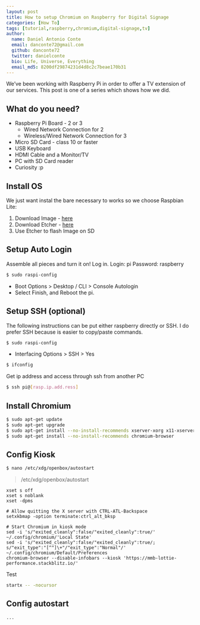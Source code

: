 ```yaml
---
layout: post
title: How to setup Chromium on Raspberry for Digital Signage
categories: [How To]
tags: [tutorial,raspberry,chromium,digital-signage,tv]
author:
  name: Daniel Antonio Conte
  email: danconte72@gmail.com
  github: danconte72
  twitter: danielconte
  bio: Life, Universe, Everything
  email_md5: 8200df29874231d4d8c2c7beae170b31
---
```


We’ve been working with Raspberry Pi in order to offer a TV extension of our services.
This post is one of a series which shows how we did.

## What do you need? ##

- Raspberry Pi Board - 2 or 3
  - Wired Network Connection for 2
  - Wireless/Wired Network Connection for 3
- Micro SD Card - class 10 or faster
- USB Keyboard
- HDMI Cable and a Monitor/TV
- PC with SD Card reader
- Curiosity :p

## Install OS ##

We just want instal the bare necessary to works so we choose Raspbian Lite:
1. Download Image - [here](https://www.raspberrypi.org/downloads/raspbian/)
2. Download Etcher - [here](https://www.balena.io/etcher/)
3. Use Etcher to flash Image on SD

## Setup Auto Login ##

Assemble all pieces and turn it on!
Log in.
Login: pi 
Password: raspberry
```bash
$ sudo raspi-config
```
- Boot Options > Desktop / CLI > Console Autologin 
- Select Finish, and Reboot the pi.

## Setup SSH (optional) ##

The following instructions can be put either raspberry directly or SSH. I do prefer SSH because is easier to copy/paste commands.
```bash
$ sudo raspi-config
```
- Interfacing Options > SSH > Yes
```bash
$ ifconfig
```
Get ip address and access through ssh from another PC 
```bash
$ ssh pi@[rasp.ip.add.ress]
```

## Install Chromium ##
```bash
$ sudo apt-get update
$ sudo apt-get upgrade
$ sudo apt-get install --no-install-recommends xserver-xorg x11-xserver-utils xinit openbox
$ sudo apt-get install --no-install-recommends chromium-browser
```

## Config Kiosk ##
```bash
$ nano /etc/xdg/openbox/autostart
```
> /etc/xdg/openbox/autostart
```
xset s off
xset s noblank
xset -dpms

# Allow quitting the X server with CTRL-ATL-Backspace
setxkbmap -option terminate:ctrl_alt_bksp

# Start Chromium in kiosk mode
sed -i 's/"exited_cleanly":false/"exited_cleanly":true/' ~/.config/chromium/'Local State'
sed -i 's/"exited_cleanly":false/"exited_cleanly":true/; s/"exit_type":"[^"]\+"/"exit_type":"Normal"/' ~/.config/chromium/Default/Preferences
chromium-browser --disable-infobars --kiosk 'https://mmb-lottie-performance.stackblitz.io/'
```
Test
```bash
startx -- -nocursor
```

## Config autostart ##
```bash
...
```



